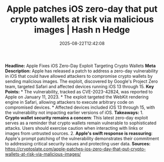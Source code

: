 ﻿---
title: "Apple patches iOS zero-day that put crypto wallets at risk via malicious images | Hash n Hedge"
date: "2025-08-22T12:42:08"
category: "Markets"
summary: ""
slug: "apple-patches-ios-zeroday-that-put-crypto-wallets-at-risk-vi"
source_urls:
  - ""
seo:
  title: "Apple patches iOS zero-day that put crypto wallets at risk via malicious images | Hash n Hedge | Hash n Hedge"
  description: ""
  keywords: ["news", "markets", "brief"]
---
**Headline:** Apple Fixes iOS Zero-Day Exploit Targeting Crypto Wallets  **Meta Description:** Apple has released a patch to address a zero-day vulnerability in iOS that could have allowed attackers to compromise crypto wallets by sending malicious images. The exploit, discovered by Google's Project Zero team, targeted Safari and affected devices running iOS 13 through 15.  **Key Points:**  * The vulnerability, tracked as CVE-2023-42824, was reported to Apple on January 11, 2023. * The exploit targeted the WebKit rendering engine in Safari, allowing attackers to execute arbitrary code on compromised devices. * Affected devices included iOS 13 through 15, with the vulnerability not impacting earlier versions of iOS.  **Takeaways:**  1. **Crypto wallet security remains a concern**: This latest zero-day exploit serves as a reminder that crypto wallets remain vulnerable to sophisticated attacks. Users should exercise caution when interacting with links or images from untrusted sources. 2. **Apple's swift response is reassuring**: Apple's prompt patching of the vulnerability demonstrates their commitment to addressing critical security issues and protecting user data.  **Sources:**  https://cryptoslate.com/apple-patches-ios-zero-day-that-put-crypto-wallets-at-risk-via-malicious-images/